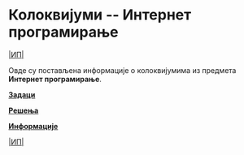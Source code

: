 # Колоквијуми -- Интернет програмирање

[|ИП|](../README.md)

Овде су постављена информације о колоквијумима из предмета **Интернет програмирање**.  

**[Задаци](zadaci/README.md)**

**[Решења](resenja/README.md)**

**[Информације](info/README.md)**

[|ИП|](../README.md)